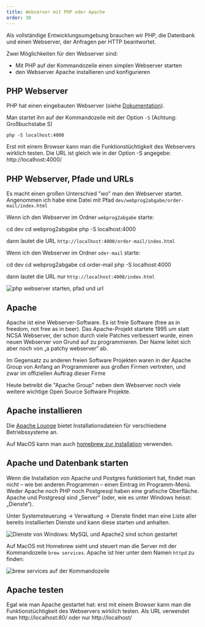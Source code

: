 ```yaml
---
title: Webserver mit PHP oder Apache
order: 30
---
```


Als vollständige Entwicklungsumgebung brauchen wir PHP, die Datenbank
und einen Webserver, der Anfragen per HTTP beantwortet.

Zwei Möglichkeiten für den Webserver sind:

* Mit PHP auf der Kommandozeile einen simplen Webserver starten
* den Webserver Apache installieren und konfigurieren



PHP Webserver
-------------

PHP hat einen eingebauten Webserver (siehe [Dokumentation](https://www.php.net/manual/de/features.commandline.webserver.php#example-508)).

Man startet ihn auf der Kommandozeile mit der Option `-S` (Achtung: Großbuchstabe S)

`php -S localhost:4000`

Erst mit einem Browser kann man die Funktionstüchtigkeit des Webservers wirklich testen. Die URL ist gleich wie in der Option -S angegebe:  http://localhost:4000/

PHP Webserver, Pfade und URLs
--------------

Es macht einen großen Unterschied "wo" man den Webserver startet.
Angenommen ich habe eine Datei mit Pfad `dev/webprog2abgabe/order-mail/index.html`


Wenn ich den Webserver im Ordner `webprog2abgabe` starte:

<shell>
cd dev
cd webprog2abgabe
php -S localhost:4000
</shell>

dann lautet die URL `http://localhost:4000/order-mail/index.html`

Wenn ich den Webserver im Ordner `oder-mail` starte:

<shell>
cd dev
cd webprog2abgabe
cd order-mail
php -S localhost:4000
</shell>


dann lautet die URL nur  `http://localhost:4000/index.html`


![php webserver starten, pfad und url](/images/php-apache/url.png)




Apache
------

Apache ist eine Webserver-Software. Es ist freie Software (free as in freedom,
not free as in beer). Das Apache-Projekt startete 1995 um statt NCSA Webserver, der schon durch viele Patches verbessert wurde, einen neuen Webserver von Grund auf zu programmieren. Der Name leitet sich aber noch von „a patchy webserver“ ab.

Im Gegensatz zu anderen freien Software Projekten waren in der Apache Group von Anfang an Programmierer aus großen Firmen vertreten, und zwar im offiziellen Auftrag dieser Firme

Heute betreibt die "Apache Group" neben dem Webserver noch viele weitere
wichtige Open Source Software Projekte.

Apache installieren
------------------------

Die [Apache Lounge](https://www.apachelounge.com/download/) bietet Installationsdateien
für verschiedene Betriebssysteme an.

Auf MacOS kann man auch [homebrew zur installation](https://www.git-tower.com/blog/apache-on-macos/) verwenden.


Apache und Datenbank starten
-------------------------

Wenn die Installation von Apache und Postgres funktioniert hat, findet
man nicht – wie bei anderen Programmen – einen Eintrag im Programm-Menü. Weder
Apache noch PHP noch Postgresql haben eine grafische Oberfläche. Apache und Postgresql
sind „Server“ (oder, wie es unter Windows heisst: „Dienste“).

Unter Systemsteuerung -&gt; Verwaltung -&gt; Dienste findet man eine Liste aller
bereits installierten Dienste und kann diese starten und anhalten.

![Dienste von Windows: MySQL und Apache2 sind schon gestartet](/images/php-apache/windows-dienste.png)

Auf MacOS mit Homebrew sieht und steuert man die Server mit der Kommandozeile `brew services`. Apache ist hier unter dem Namen `httpd` zu finden:

![brew services auf der Kommandozeile](/images/php-apache/brew-services.png)



Apache testen
------------------
Egal wie man Apache gestartet hat: erst mit einem Browser kann man die Funktionstüchtigkeit des Webservers wirklich testen. Als URL verwendet man http://localhost:80/ oder nur http://localhost/


